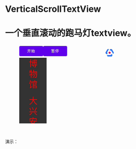# VerticalScrollTextView

# 一个垂直滚动的跑马灯textview。

演示：
![](https://github.com/liouyang/VerticalScrollTextView/blob/main/video/qfrp4-e4l3u.gif)